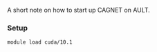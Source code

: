 A short note on how to start up CAGNET on AULT.

### Setup

```angular2html
module load cuda/10.1
```